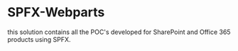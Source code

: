 # SPFX-Webparts

this solution contains all the POC's developed for SharePoint and Office 365 products using SPFX.
